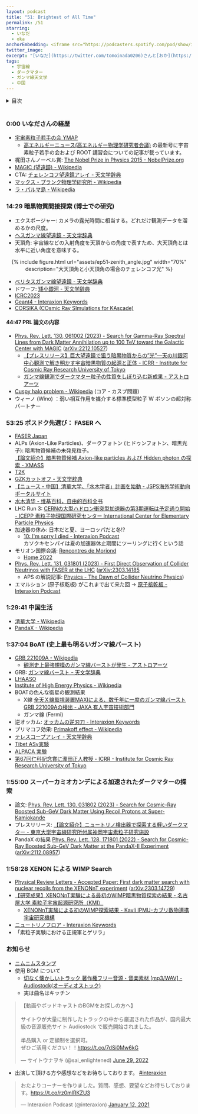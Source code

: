 ```yaml
---
layout: podcast
title: "51: Brightest of All Time"
permalink: /51
starring:
  - いなだ
  - oka
anchorEmbedding: <iframe src="https://podcasters.spotify.com/pod/show/interaxion/embed/episodes/51-Brightest-of-All-Time-e275kg3" height="102px" width="100%" frameborder="0" scrolling="no"></iframe>
twitter_image: 
excerpt: "[いなだ](https://twitter.com/tomoinada0206)さんと[おか](https://twitter.com/nowohyeah)でダークマター間接探索、コライダーニュートリノ、ガンマ線バーストなどについて話しました。 (2023/04/30 収録)"
tags:
  - 宇宙線
  - ダークマター
  - ガンマ線天文学
  - 中国
---
```


<details>
<!-- https://github.com/gettalong/kramdown/issues/155#issuecomment-339793629 -->
<summary markdown='span'>目次</summary>
<nav>
  * this unordered seed list will be replaced by toc as unordered list
  {:toc}
<!-- https://stackoverflow.com/a/38419441/11480802 -->
</nav>
</details>
<br>

### 0:00 いなださんの経歴

- [宇宙素粒子若手の会 YMAP](https://www.icrr.u-tokyo.ac.jp/YMAP/index.html)
  - [高エネルギーニュース(高エネルギー物理学研究者会議)](https://www.jahep.org/hepnews.html#Vol41top) の最新号に宇宙素粒子若手の会および ROOT 講習会についての記事が載っています。
- 梶田さんノーベル賞: [The Nobel Prize in Physics 2015 - NobelPrize.org](https://www.nobelprize.org/prizes/physics/2015/summary/)
- [MAGIC (望遠鏡) - Wikipedia](https://ja.wikipedia.org/wiki/MAGIC_(%E6%9C%9B%E9%81%A0%E9%8F%A1))
- CTA: [チェレンコフ望遠鏡アレイ - 天文学辞典](https://astro-dic.jp/cherenkov-telescope-array/)
- [マックス・プランク物理学研究所 - Wikipedia](https://ja.wikipedia.org/wiki/%E3%83%9E%E3%83%83%E3%82%AF%E3%82%B9%E3%83%BB%E3%83%97%E3%83%A9%E3%83%B3%E3%82%AF%E7%89%A9%E7%90%86%E5%AD%A6%E7%A0%94%E7%A9%B6%E6%89%80)
- [ラ・パルマ島 - Wikipedia](https://ja.wikipedia.org/wiki/%E3%83%A9%E3%83%BB%E3%83%91%E3%83%AB%E3%83%9E%E5%B3%B6)

### 14:29 暗黒物質間接探索 (博士での研究)

- エクスポージャー: カメラの露光時間に相当する。どれだけ観測データを溜めるかの尺度。
- [ヘスガンマ線望遠鏡 - 天文学辞典](https://astro-dic.jp/high-energy-stereoscopic-system/)
- 天頂角: 宇宙線などの入射角度を天頂からの角度で表すため、大天頂角とは水平に近い角度を意味する。

<div style="text-align: center;">
{% include figure.html url="assets/ep51-zenith_angle.jpg" width="70%" description="大天頂角と小天頂角の場合のチェレンコフ光" %}
</div>

- [ベリタスガンマ線望遠鏡 - 天文学辞典](https://astro-dic.jp/very-energetic-radiation-imaging-telescope-array-system/)
- ドワーフ: [矮小銀河 - 天文学辞典](https://astro-dic.jp/dwarf-galaxy/)
- [ICRC2023](https://www.icrc2023.org/)
- [Geant4 - Interaxion Keywords](https://interaxion-podcast.github.io/keywords/geant4/)
- [CORSIKA (COsmic Ray SImulations for KAscade)](https://www.iap.kit.edu/corsika/index.php)

#### 44:47 PRL 論文の内容

- [Phys. Rev. Lett. 130, 061002 (2023) - Search for Gamma-Ray Spectral Lines from Dark Matter Annihilation up to 100 TeV toward the Galactic Center with MAGIC](https://journals.aps.org/prl/abstract/10.1103/PhysRevLett.130.061002) ([arXiv:2212.10527](https://arxiv.org/abs/2212.10527))
  - [【プレスリリース】巨大望遠鏡で狙う暗黒物質からの”光”—天の川銀河中心観測で解き明かす宇宙暗黒物質の起源と正体 - ICRR - Institute for Cosmic Ray Research University of Tokyo](https://www.icrr.u-tokyo.ac.jp/news/13105/)
  - [ガンマ線観測でダークマター粒子の性質をしぼり込む新成果 - アストロアーツ](http://www.astroarts.co.jp/article/hl/a/12940_magic)
- [Cuspy halo problem - Wikipedia](https://en.wikipedia.org/wiki/Cuspy_halo_problem) (コア・カスプ問題)
- ウィーノ (Wino) ：弱い相互作用を媒介する標準模型粒子 W ボソンの超対称パートナー

### 53:25 ポスドク先選び： FASER へ

- [FASER Japan](https://faser.kek.jp/)
- ALPs (Axion-Like Particles)、ダークフォトン (ヒドゥンフォトン、暗黒光子): 暗黒物質候補の未発見粒子。  
  [【論文紹介】暗黒物質候補 Axion-like particles および Hidden photon の探索 - XMASS](https://www-sk.icrr.u-tokyo.ac.jp/xmass/news/article/20190424.html)
- [T2K](https://www-sk.icrr.u-tokyo.ac.jp/~hayato_s/t2k.html)
- [GZKカットオフ - 天文学辞典](https://astro-dic.jp/gzk-cutoff/)
- [【ニュース・中国】清華大学、「水木学者」計画を始動 - JSPS海外学術動向ポータルサイト](https://www-overseas-news.jsps.go.jp/%E3%80%90%E3%83%8B%E3%83%A5%E3%83%BC%E3%82%B9%E3%83%BB%E4%B8%AD%E5%9B%BD%E3%80%91%E6%B8%85%E8%8F%AF%E5%A4%A7%E5%AD%A6%E3%80%81%E3%80%8C%E6%B0%B4%E6%9C%A8%E5%AD%A6%E8%80%85%E3%80%8D%E8%A8%88%E7%94%BB/)
- [水木清华 - 维基百科，自由的百科全书](https://zh.wikipedia.org/wiki/%E6%B0%B4%E6%9C%A8%E6%B8%85%E5%8D%8E)
- LHC Run 3: [CERNの大型ハドロン衝突型加速器の第3期運転は予定通り開始 - ICEPP 素粒子物理国際研究センター International Center for Elementary Particle Physics](https://www.icepp.s.u-tokyo.ac.jp/information/20220706.html)
- 加速器の休み: 日本だと夏、ヨーロッパだと冬!?
  - [10: I'm sorry I died - Interaxion Podcast](https://interaxion-podcast.github.io/10)  
    カソクキセンパイは夏の加速器休止期間にツーリングに行くという話
- モリオン国際会議: [Rencontres de Moriond](https://moriond.in2p3.fr/)
  - [Home 2022](https://moriond.in2p3.fr/2023/)
- [Phys. Rev. Lett. 131, 031801 (2023) - First Direct Observation of Collider Neutrinos with FASER at the LHC](https://journals.aps.org/prl/abstract/10.1103/PhysRevLett.131.031801)  ([arXiv:2303.14185](https://arxiv.org/abs/2303.14185)
  - APS の解説記事: [Physics - The Dawn of Collider Neutrino Physics](https://physics.aps.org/articles/v16/113))
- エマルション (原子核乾板) がこれまで出て来た回 → [原子核乾板 - Interaxion Podcast](https://interaxion-podcast.github.io/tags/#%E5%8E%9F%E5%AD%90%E6%A0%B8%E4%B9%BE%E6%9D%BF)

### 1:29:41 中国生活

- [清華大学 - Wikipedia](https://ja.wikipedia.org/wiki/%E6%B8%85%E8%8F%AF%E5%A4%A7%E5%AD%A6)
- [PandaX - Wikipedia](https://en.wikipedia.org/wiki/PandaX)

### 1:37:04 BoAT (史上最も明るいガンマ線バースト)

- [GRB 221009A - Wikipedia](https://ja.wikipedia.org/wiki/GRB_221009A)  
  - [観測史上最強規模のガンマ線バーストが発生 - アストロアーツ](https://www.astroarts.co.jp/article/hl/a/12727_grb221009a)
- GRB: [ガンマ線バースト ｰ 天文学辞典](https://astro-dic.jp/gamma-ray-burst/)
- [LHAASO](http://english.ihep.cas.cn/lhaaso/)
- [Institute of High Energy Physics - Wikipedia](https://en.wikipedia.org/wiki/Institute_of_High_Energy_Physics)
- BOATの色んな衛星の観測結果
  - X線 [全天Ｘ線監視装置MAXIによる、数千年に一度のガンマ線バースト GRB 221009Aの検出 - JAXA 有人宇宙技術部門](https://humans-in-space.jaxa.jp/kibouser/pickout/73538.html)
  - ガンマ線 (Fermi)
- 逆オッカム: [オッカムの逆刃刀 - Interaxion Keywords](https://interaxion-podcast.github.io/keywords/inverse-occam/)
- プリマコフ効果: [Primakoff effect - Wikipedia](https://en.wikipedia.org/wiki/Primakoff_effect)
- [テレスコープアレイ - 天文学辞典](https://astro-dic.jp/telescope-array-experiment/)
- [Tibet ASγ実験](https://www.tibet-asg.org/index_ja.html)
- [ALPACA 実験](https://alpaca-experiment.org/index_ja.html)
- [第67回仁科記念賞に瀧田正人教授 - ICRR - Institute for Cosmic Ray Research University of Tokyo](https://www.icrr.u-tokyo.ac.jp/news/11001/)

### 1:55:00 スーパーカミオカンデによる加速されたダークマターの探索

- 論文: [Phys. Rev. Lett. 130, 031802 (2023) - Search for Cosmic-Ray Boosted Sub-GeV Dark Matter Using Recoil Protons at Super-Kamiokande](https://journals.aps.org/prl/abstract/10.1103/PhysRevLett.130.031802)
- プレスリリース: [【論文紹介】ニュートリノ検出器で探索する軽いダークマター - 東京大学宇宙線研究所付属神岡宇宙素粒子研究施設](https://www-sk.icrr.u-tokyo.ac.jp/news/detail/1055/)
- PandaX の結果 [Phys. Rev. Lett. 128, 171801 (2022) - Search for Cosmic-Ray Boosted Sub-GeV Dark Matter at the PandaX-II Experiment](https://journals.aps.org/prl/abstract/10.1103/PhysRevLett.128.171801) ([arXiv:2112.08957](https://arxiv.org/abs/2112.08957))

### 1:58:28 XENON による WIMP Search

- [Physical Review Letters - Accepted Paper: First dark matter search with nuclear recoils from the XENONnT experiment](https://journals.aps.org/prl/accepted/d2076Y88Pda1d48e49e646a6478726318213688b2) ([arXiv:2303.14729](https://arxiv.org/abs/2303.14729))
- [【研究成果】XENONnT実験による最初のWIMP暗黒物質探索の結果 - 名古屋大学 素粒子宇宙起源研究所（KMI）](https://www.kmi.nagoya-u.ac.jp/blog/2023/03/23/4880/)
  - [XENONnT実験による初のWIMP探索結果 - Kavli IPMU-カブリ数物連携宇宙研究機構](https://www.ipmu.jp/ja/20230323-XENONnT)
- [ニュートリノフロア - Interaxion Keywords](https://interaxion-podcast.github.io/keywords/neutrino-floor/)
- 「素粒子実験における正規軍とゲリラ」

### お知らせ

- [ニムニムスタンプ](https://store.line.me/stickershop/product/20651080/ja)
- 使用 BGM について
  - [切なく懐かしいトラック 著作権フリー音源・音楽素材 [mp3/WAV] - Audiostock(オーディオストック)](https://audiostock.jp/audio/1267554)
  - 実は曲名はキッチン

<blockquote class="twitter-tweet tw-align-center"><p lang="ja" dir="ltr">【動画やポッドキャストのBGMをお探しの方へ】<br><br>サイトウが大量に制作したトラックの中から厳選された作品が、国内最大級の音源販売サイト Audiostock で販売開始されました。<br><br>単品購入 or 定額制を選択可。<br>ぜひご活用ください！！<a href="https://t.co/7dSi0Mw6kG">https://t.co/7dSi0Mw6kG</a></p>&mdash; サイトウナヲキ (@sai_enlightened) <a href="https://twitter.com/sai_enlightened/status/1542127615959392256?ref_src=twsrc%5Etfw">June 29, 2022</a>
</blockquote> <script async src="https://platform.twitter.com/widgets.js" charset="utf-8"></script>

- 出演して頂ける方や感想などをお待ちしております。 [#interaxion](https://twitter.com/hashtag/interaxion)

<blockquote class="twitter-tweet tw-align-center"><p lang="ja" dir="ltr">おたよりコーナーを作りました。質問、感想、要望などお待ちしております。<a href="https://t.co/rz0mlRKZU3">https://t.co/rz0mlRKZU3</a></p>— Interaxion Podcast (@interaxion) <a href="https://twitter.com/interaxion/status/1348936492488421378?ref_src=twsrc%5Etfw">January 12, 2021</a>
</blockquote> <script async src="https://platform.twitter.com/widgets.js" charset="utf-8"></script>
